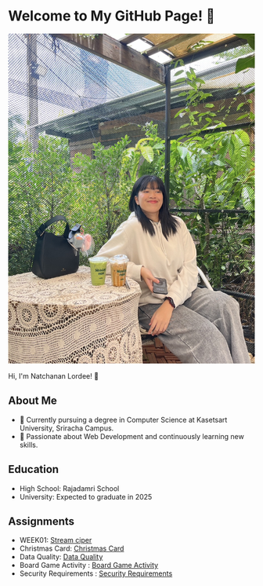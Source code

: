 # Welcome to My GitHub Page! 👋

![Profile_Image](assets/image/profile.jpg)

Hi, I'm Natchanan Lordee! 🎉  

## About Me
- 🔭 Currently pursuing a degree in Computer Science at Kasetsart University, Sriracha Campus.  
- 🌱 Passionate about Web Development and continuously learning new skills.  

## Education
- High School: Rajadamri School
- University: Expected to graduate in 2025  

## Assignments
- WEEK01: [Stream ciper](/stream-ciper.md)
- Christmas Card: [Christmas Card](/christmas.md)
- Data Quality: [Data Quality](/integrity.md)
- Board Game Activity : [Board Game Activity](/boardgameActivity.md)
- Security Requirements : [Security Requirements](/security-requirement.md)